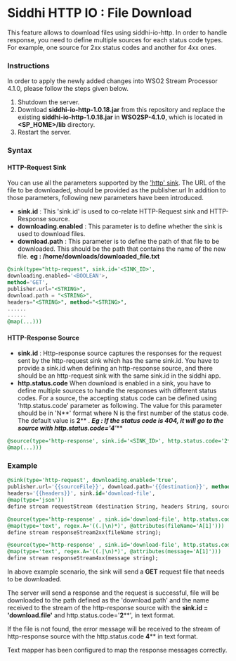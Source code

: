 

# Siddhi HTTP IO : File Download

This feature allows to download files using siddhi-io-http.
In order to handle response, you need to define multiple sources for each status code types.
For example, one source for 2xx status codes and another for 4xx ones.

### Instructions
In order to apply the newly added changes into WSO2 Stream Processor 4.1.0, please follow the steps given below.
 1. Shutdown  the server.
 2. Download **siddhi-io-http-1.0.18.jar** from this repository and replace the existing **siddhi-io-http-1.0.18.jar** in **WSO2SP-4.1.0**, which is located in **<SP_HOME>/lib** directory.
 3. Restart the server.

### Syntax

#### HTTP-Request Sink
You can use all the parameters supported by the ['http' sink](https://wso2-extensions.github.io/siddhi-io-http/api/1.0.18/#http-sink).
The URL of the file to be downloaded, should be provided as the publisher.url
In addition to those parameters, following new parameters have been introduced.
* **sink.id** :
This 'sink.id' is used to co-relate HTTP-Request sink and HTTP-Response source.
* **downloading.enabled** :
This parameter is to define whether the sink is used to download files.
* **download.path** :
This parameter is to define the path of that file to be downloaded.
This should  be the path that contains the name of the new file.
**eg : /home/downloads/downloaded_file.txt**

```sql
@sink(type="http-request", sink.id='<SINK_ID>',
downloading.enabled='<BOOLEAN'>,
method='GET',
publisher.url="<STRING>",
download.path = "<STRING>",
headers="<STRING>", method="<STRING>",
......
......
@map(...)))
```

#### HTTP-Response Source
* **sink.id** :
Http-response source captures the responses for the request sent by the http-request sink which has the same sink.id. You have to provide a sink.id when defining an http-response source, and there should be an http-request sink  with the same sink.id in the siddhi app.
* **http.status.code**
When download is enabled in a  sink, you have to define multiple sources to handle the responses with different status codes.  For a source, the accepting status code can be defined using 'http.status.code' parameter as following. The value for this parameter should be in 'N**' format where N is the first number of the status code.
The default value is **2**** .
***Eg : If the status code is 404,  it will go to the source with http.status.code='4**'***
```sql
@source(type='http-response', sink.id='<SINK_ID>', http.status.code='2**',
@map(...)))
```

### Example

```sql
@sink(type='http-request', downloading.enabled='true',
publisher.url='{{sourceFile}}', download.path='{{destination}}', method='GET',
headers='{{headers}}', sink.id='download-file',
@map(type='json'))
define stream requestStream (destination String, headers String, sourceFile string);

@source(type='http-response' , sink.id='download-file', http.status.code='2**',
@map(type='text', regex.A='((.|\n)*)', @attributes(fileName='A[1]')))
define stream responseStream2xx(fileName string);

@source(type='http-response' , sink.id='download-file', http.status.code='4**' ,
@map(type='text', regex.A='((.|\n)*)', @attributes(message='A[1]')))  
define stream responseStream4xx(message string);
```

In above example scenario,  the sink will send a **GET** request file that needs to be downloaded.

The server will send a response and the request is successful,  file will be downloaded to the path defined as the 'download.path' and the name  received to the stream of the http-response source with the **sink.id = 'download.file'** and http.status.code='**2****', in text format.

If the file is not found, the error message  will be received to the stream of http-response source with the http.status.code **4**** in  text format.

Text mapper has been configured to map the response messages correctly.
